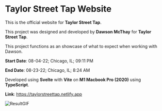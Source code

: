# Taylor Street Tap Website

This is the official website for **Taylor Street Tap**.

This project was designed and developed by **Dawson McThay** for **Taylor Street Tap**.

This project functions as an showcase of what to expect when working with Dawson.


**Start Date**: 08-04-22; Chicago, IL; 09:11 PM

**End Date**: 08-23-22; Chicago, IL; 8:24 AM

Developed using **Svelte** with **Vite** on **M1 Macbook Pro (2020)** using **TypeScript**.


**Link**: https://taylorstreettap.netlify.app

![ResultGIF](https://user-images.githubusercontent.com/107786093/186092573-82f8c620-989d-44d6-bb66-d65961c9336d.gif)

